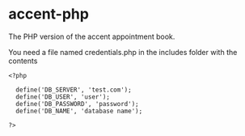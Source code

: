 accent-php
==========

The PHP version of the accent appointment book.

You need a file named credentials.php in the includes folder with the contents
~~~
<?php

  define('DB_SERVER', 'test.com');
  define('DB_USER', 'user');
  define('DB_PASSWORD', 'password');
  define('DB_NAME', 'database name');

?>
~~~
